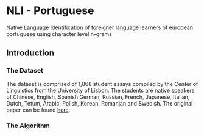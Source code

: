 # NLI - Portuguese
Native Language Identification of foreigner language learners of european portuguese using character level n-grams
## Introduction
### The Dataset
The dataset is comprised of 1,868 student essays compiled by the Center of Linguistics from the University of Lisbon. 
The students are native speakers of Chinese, English, Spanish German, Russian, French, Japanese, Italian, Dutch, Tetum, Arabic, Polish, Korean, Romanian and Swedish. The original paper can be found [here](https://www.aclweb.org/anthology/W18-0534.pdf).
### The Algorithm
